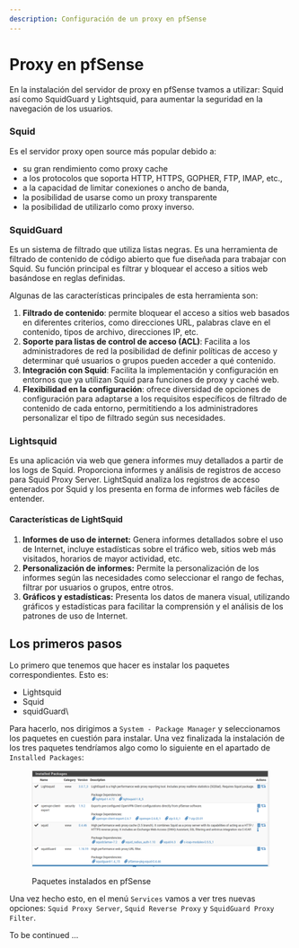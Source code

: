 ```yaml
---
description: Configuración de un proxy en pfSense
---
```


# Proxy en pfSense

En la instalación del servidor de proxy en pfSense tvamos a utilizar: Squid así como SquidGuard y Lightsquid, para aumentar la seguridad en la navegación de los usuarios.

### Squid

Es el servidor proxy open source más popular debido a:

* su gran rendimiento como proxy cache
* a los protocolos que soporta HTTP, HTTPS, GOPHER, FTP, IMAP, etc.,
* a la capacidad de limitar conexiones o ancho de banda,
* la posibilidad de usarse como un proxy transparente
* la posibilidad de utilizarlo como proxy inverso.

### **SquidGuard**

Es un sistema de filtrado que utiliza listas negras. Es una herramienta de filtrado de contenido de código abierto que fue diseñada para trabajar con Squid. Su función principal es filtrar y bloquear el acceso a sitios web basándose en reglas definidas.

Algunas de las características principales de esta herramienta son:

1. **Filtrado de contenido**: permite bloquear el acceso a sitios web basados en diferentes criterios, como direcciones URL, palabras clave en el contenido, tipos de archivo, direcciones IP, etc.
2. **Soporte para listas de control de acceso (ACL)**: Facilita a los administradores de red la posibilidad de definir políticas de acceso y determinar  qué usuarios o grupos pueden acceder a qué contenido.
3. **Integración con Squid**:  Facilita la implementación y configuración en entornos que ya utilizan Squid para funciones de proxy y caché web.
4. **Flexibilidad en la configuración**:  ofrece diversidad de opciones de configuración para adaptarse a los requisitos específicos de filtrado de contenido de cada entorno, permititiendo a los administradores personalizar el tipo de filtrado según sus necesidades.

### **Lightsquid**

Es una aplicación via web que  genera informes muy detallados a partir de los logs de Squid. Proporciona  informes y análisis de registros de acceso para Squid Proxy Server. LightSquid analiza los registros de acceso generados por Squid y los presenta en forma de informes web fáciles de entender.

#### Características de LightSquid

1. **Informes de uso de internet:** Genera informes detallados sobre el uso de Internet, incluye estadísticas sobre el tráfico web, sitios web más visitados, horarios de mayor actividad, etc.
2. **Personalización de informes:** Permite la personalización de los informes según las necesidades como seleccionar el rango de fechas, filtrar por usuarios o grupos, entre otros.
3. **Gráficos y estadísticas:** Presenta los datos de manera visual, utilizando gráficos y estadísticas para facilitar la comprensión y el análisis de los patrones de uso de Internet.

## Los primeros pasos

Lo primero que tenemos que hacer es instalar los paquetes correspondientes. Esto es:

* Lightsquid
* Squid
* squidGuard\


Para hacerlo, nos dirigimos a `System - Package Manager` y seleccionamos los paquetes en cuestión para instalar. Una vez finalizada la instalación de los tres paquetes tendríamos algo como lo siguiente en el apartado de `Installed Packages`:

<figure><img src="../../.gitbook/assets/image (314).png" alt=""><figcaption><p>Paquetes instalados en pfSense</p></figcaption></figure>

Una vez hecho esto, en el menú `Services` vamos a ver tres nuevas opciones: `Squid Proxy Server`, `Squid Reverse Proxy` y `SquidGuard Proxy Filter`.&#x20;

To be continued ...&#x20;
